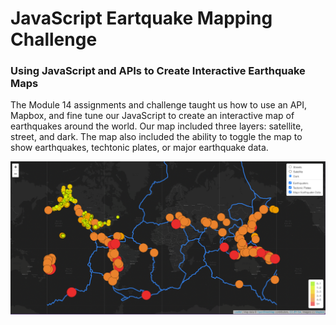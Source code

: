 # JavaScript Eartquake Mapping Challenge
### Using JavaScript and APIs to Create Interactive Earthquake Maps

The Module 14 assignments and challenge taught us how to use an API, Mapbox, and fine tune our JavaScript to create an interactive map of
earthquakes around the world. Our map included three layers: satellite, street, and dark. The map also included the ability to toggle the
map to show earthquakes, techtonic plates, or major earthquake data.

![Earthquake_Map](https://github.com/amiecostello22/Mapping_Earthquakes/blob/main/Earthquake_Challenge/earthquake_map.png)
